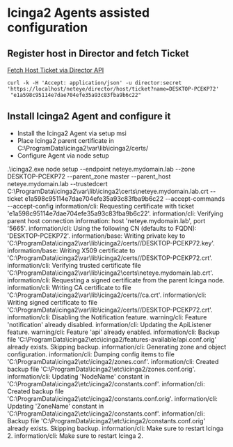 # Icinga2 Agents assisted configuration

## Register host in Director and fetch Ticket
[Fetch Host Ticket via Director API]( https://icinga.com/docs/director/latest/doc/70-REST-API/)

```
curl -k -H 'Accept: application/json' -u director:secret 'https://localhost/neteye/director/host/ticket?name=DESKTOP-PCEKP72'
 "e1a598c95114e7dae704efe35a93c83fba9b6c22" 
```

## Install Icinga2 Agent and configure it

- Install the Icinga2 Agent via setup msi
- Place Icinga2 parent certificate in C:\ProgramData\icinga2\var\lib\icinga2/certs/
- Configure Agent via node setup

.\icinga2.exe node setup --endpoint neteye.mydomain.lab --zone DESKTOP-PCEKP72 --parent_zone master --parent_host neteye.mydomain.lab --trustedcert C:\ProgramData\icinga2\var\lib\icinga2\certs\neteye.mydomain.lab.crt --ticket e1a598c95114e7dae704efe35a93c83fba9b6c22 --accept-commands --accept-config
information/cli: Requesting certificate with ticket 'e1a598c95114e7dae704efe35a93c83fba9b6c22'.
information/cli: Verifying parent host connection information: host 'neteye.mydomain.lab', port '5665'.
information/cli: Using the following CN (defaults to FQDN): 'DESKTOP-PCEKP72'.
information/base: Writing private key to 'C:\ProgramData\icinga2\var\lib\icinga2/certs//DESKTOP-PCEKP72.key'.
information/base: Writing X509 certificate to 'C:\ProgramData\icinga2\var\lib\icinga2/certs//DESKTOP-PCEKP72.crt'.
information/cli: Verifying trusted certificate file 'C:\ProgramData\icinga2\var\lib\icinga2\certs\neteye.mydomain.lab.crt'.
information/cli: Requesting a signed certificate from the parent Icinga node.
information/cli: Writing CA certificate to file 'C:\ProgramData\icinga2\var\lib\icinga2/certs//ca.crt'.
information/cli: Writing signed certificate to file 'C:\ProgramData\icinga2\var\lib\icinga2/certs//DESKTOP-PCEKP72.crt'.
information/cli: Disabling the Notification feature.
warning/cli: Feature 'notification' already disabled.
information/cli: Updating the ApiListener feature.
warning/cli: Feature 'api' already enabled.
information/cli: Backup file 'C:\ProgramData\icinga2\etc\icinga2/features-available/api.conf.orig' already exists. Skipping backup.
information/cli: Generating zone and object configuration.
information/cli: Dumping config items to file 'C:\ProgramData\icinga2\etc\icinga2/zones.conf'.
information/cli: Created backup file 'C:\ProgramData\icinga2\etc\icinga2/zones.conf.orig'.
information/cli: Updating 'NodeName' constant in 'C:\ProgramData\icinga2\etc\icinga2/constants.conf'.
information/cli: Created backup file 'C:\ProgramData\icinga2\etc\icinga2/constants.conf.orig'.
information/cli: Updating 'ZoneName' constant in 'C:\ProgramData\icinga2\etc\icinga2/constants.conf'.
information/cli: Backup file 'C:\ProgramData\icinga2\etc\icinga2/constants.conf.orig' already exists. Skipping backup.
information/cli: Make sure to restart Icinga 2.
information/cli: Make sure to restart Icinga 2.
